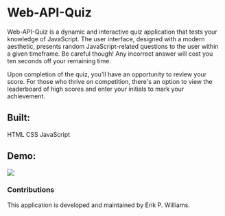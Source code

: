 # Web-API-Quiz

Web-API-Quiz is a dynamic and interactive quiz application that tests your knowledge of JavaScript. The user interface, designed with a modern aesthetic, presents random JavaScript-related questions to the user within a given timeframe. Be careful though! Any incorrect answer will cost you ten seconds off your remaining time.

Upon completion of the quiz, you'll have an opportunity to review your score. For those who thrive on competition, there's an option to view the leaderboard of high scores and enter your initials to mark your achievement.

## Built:

HTML
CSS
JavaScript

## Demo:

![](./assets/image/demo.gif)

### Contributions

This application is developed and maintained by Erik P. Williams.
